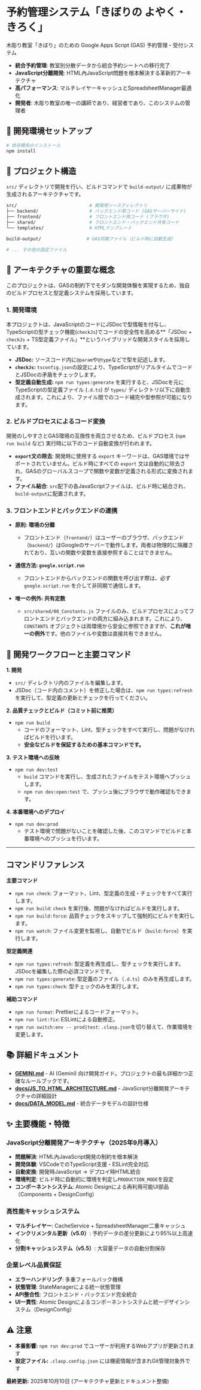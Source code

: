 # 予約管理システム「きぼりの よやく・きろく」

木彫り教室「きぼり」のための Google Apps Script (GAS) 予約管理・受付システム

- **統合予約管理**: 教室別分散データから統合予約シートへの移行完了
- **JavaScript分離開発**: HTML內JavaScript問題を根本解決する革新的アーキテクチャ
- **高パフォーマンス**: マルチレイヤーキャッシュとSpreadsheetManager最適化
- **開発者**: 木彫り教室の唯一の講師であり、経営者であり、このシステムの管理者

## 🚀 **開発環境セットアップ**

```bash
# 依存関係のインストール
npm install
```

## 📁 **プロジェクト構造**

`src/` ディレクトリで開発を行い、ビルドコマンドで `build-output/` に成果物が生成されるアーキテクチャです。

```bash
src/                           # 開発用ソースディレクトリ
├── backend/                   # バックエンド用コード (GASサーバーサイド)
├── frontend/                  # フロントエンド用コード (ブラウザ)
├── shared/                    # フロントエンド・バックエンド共有コード
└── templates/                 # HTMLテンプレート

build-output/                 # GAS同期ファイル（ビルド時に自動生成）

# ... その他の設定ファイル
```

## 🌟 **アーキテクチャの重要な概念**

このプロジェクトは、GASの制約下でモダンな開発体験を実現するため、独自のビルドプロセスと型定義システムを採用しています。

### 1. 開発環境

本プロジェクトは、JavaScriptのコードにJSDocで型情報を付与し、TypeScriptの型チェック機能(`checkJs`)でコードの安全性を高める**「JSDoc + `checkJs` + TS型定義ファイル」**というハイブリッドな開発スタイルを採用しています。

- **JSDoc:** ソースコード内に`@param`や`@type`などで型を記述します。
- **`checkJs`:** `tsconfig.json`の設定により、TypeScriptがリアルタイムでコードとJSDocの矛盾をチェックします。
- **型定義自動生成:** `npm run types:generate` を実行すると、JSDocを元にTypeScriptの型定義ファイル (`.d.ts`) が `types/` ディレクトリ以下に自動生成されます。これにより、ファイル間でのコード補完や型参照が可能になります。

### 2. ビルドプロセスによるコード変換

開発のしやすさとGAS環境の互換性を両立させるため、ビルドプロセス (`npm run build` など) 実行時に以下のコード自動変換が行われます。

- **`export`文の除去**: 開発時に使用する `export` キーワードは、GAS環境ではサポートされていません。ビルド時にすべての `export` 文は自動的に除去され、GASのグローバルスコープで関数や変数が定義される形式に変換されます。
- **ファイル結合**: `src`配下の各JavaScriptファイルは、ビルド時に結合され、`build-output`に配置されます。

### 3. フロントエンドとバックエンドの連携

- **原則: 環境の分離**
  - フロントエンド（`frontend/`）はユーザーのブラウザ、バックエンド（`backend/`）はGoogleのサーバーで動作します。両者は物理的に隔離されており、互いの関数や変数を直接参照することはできません。

- **通信方法: `google.script.run`**
  - フロントエンドからバックエンドの関数を呼び出す際は、必ず `google.script.run` を介して非同期で通信します。

- **唯一の例外: 共有定数**
  - `src/shared/00_Constants.js` ファイルのみ、ビルドプロセスによってフロントエンドとバックエンドの両方に組み込まれます。これにより、`CONSTANTS` オブジェクトは両環境から安全に参照できますが、**これが唯一の例外**です。他のファイルや変数は直接共有できません。

## 🧪 **開発ワークフローと主要コマンド**

**1. 開発**

- `src/` ディレクトリ内のファイルを編集します。
- JSDoc（コード内のコメント）を修正した場合は、`npm run types:refresh` を実行して、型定義の更新とチェックを行ってください。

**2. 品質チェックとビルド（コミット前に推奨）**

- `npm run build`
  - コードのフォーマット、Lint、型チェックをすべて実行し、問題がなければビルドを行います。
  - **安全なビルドを保証するための基本コマンドです。**

**3. テスト環境への反映**

- `npm run dev:test`
  - `build` コマンドを実行し、生成されたファイルをテスト環境へプッシュします。
  - `npm run dev:open:test` で、プッシュ後にブラウザで動作確認もできます。

**4. 本番環境へのデプロイ**

- `npm run dev:prod`
  - テスト環境で問題がないことを確認した後、このコマンドでビルドと本番環境へのプッシュを行います。

---

## コマンドリファレンス

**主要コマンド**

- `npm run check`: フォーマット、Lint、型定義の生成・チェックをすべて実行します。
- `npm run build`: `check` を実行後、問題がなければビルドを実行します。
- `npm run build:force`: 品質チェックをスキップして強制的にビルドを実行します。
- `npm run watch`: ファイル変更を監視し、自動でビルド（`build:force`）を実行します。

**型定義関連**

- `npm run types:refresh`: 型定義を再生成し、型チェックを実行します。JSDocを編集した際の必須コマンドです。
- `npm run types:generate`: 型定義のファイル（`.d.ts`）のみを再生成します。
- `npm run types:check`: 型チェックのみを実行します。

**補助コマンド**

- `npm run format`: Prettierによるコードフォーマット。
- `npm run lint:fix`: ESLintによる自動修正。
- `npm run switch:env -- prod|test`: `.clasp.json`を切り替えて、作業環境を変更します。

## 📚 **詳細ドキュメント**

- **[GEMINI.md](GEMINI.md)** - AI (Gemini) 向け開発ガイド。プロジェクトの最も詳細かつ正確なルールブックです。
- **[docs/JS_TO_HTML_ARCHITECTURE.md](docs/JS_TO_HTML_ARCHITECTURE.md)** - JavaScript分離開発アーキテクチャの詳細設計
- **[docs/DATA_MODEL.md](docs/DATA_MODEL.md)** - 統合データモデルの設計仕様

## ✨ **主要機能・特徴**

### JavaScript分離開発アーキテクチャ（2025年9月導入）

- **問題解決**: HTML內JavaScript開発の制約を根本解決
- **開発体験**: VSCodeでのTypeScript支援・ESLint完全対応
- **自動変換**: 開発時JavaScript → デプロイ時HTML統合
- **環境判定**: ビルド時に自動的に環境を判定し`PRODUCTION_MODE`を設定
- **コンポーネントシステム**: Atomic Designによる再利用可能UI部品（Components + DesignConfig）

### 高性能キャッシュシステム

- **マルチレイヤー**: CacheService + SpreadsheetManager二重キャッシュ
- **インクリメンタル更新（v5.0）**: 予約データの差分更新により95%以上高速化
- **分割キャッシュシステム（v5.5）**: 大容量データの自動分割保存

### 企業レベル品質保証

- **エラーハンドリング**: 多重フォールバック機構
- **状態管理**: StateManagerによる統一状態管理
- **API整合性**: フロントエンド・バックエンド完全統合
- **UI一貫性**: Atomic Designによるコンポーネントシステムと統一デザインシステム（DesignConfig）

## ⚠️ **注意**

- **本番影響:** `npm run dev:prod` でユーザーが利用するWebアプリが更新されます
- **設定ファイル:** `.clasp.config.json` には機密情報が含まれGit管理対象外です

**最終更新:** 2025年10月10日 (アーキテクチャ更新とドキュメント整備)
